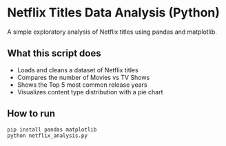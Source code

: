 # Netflix Titles Data Analysis (Python)

A simple exploratory analysis of Netflix titles using pandas and matplotlib.

## What this script does
- Loads and cleans a dataset of Netflix titles
- Compares the number of Movies vs TV Shows
- Shows the Top 5 most common release years
- Visualizes content type distribution with a pie chart

## How to run
```bash
pip install pandas matplotlib
python netflix_analysis.py
